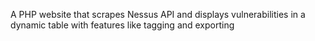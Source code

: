 A PHP website that scrapes Nessus API and displays vulnerabilities in a dynamic table with features like tagging and exporting
